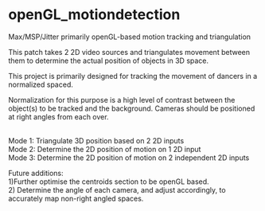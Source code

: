 # openGL_motiondetection
Max/MSP/Jitter primarily openGL-based motion tracking and triangulation

This patch takes 2 2D video sources and triangulates movement between them to determine the actual position of objects in 3D space.  

This project is primarily designed for tracking the movement of dancers in a normalized spaced.

Normalization for this purpose is a high level of contrast between the object(s) to be tracked and the background. Cameras should be positioned at right angles from each over.

<br>Mode 1: Triangulate 3D position based on 2 2D inputs
<br>Mode 2: Determine the 2D position of motion on 1 2D input
<br>Mode 3: Determine the 2D position of motion on 2 independent 2D inputs


Future additions:
<br>1)Further optimise the centroids section to be openGL based.
<br>2) Determine the angle of each camera, and adjust accordingly, to accurately map non-right angled spaces.
